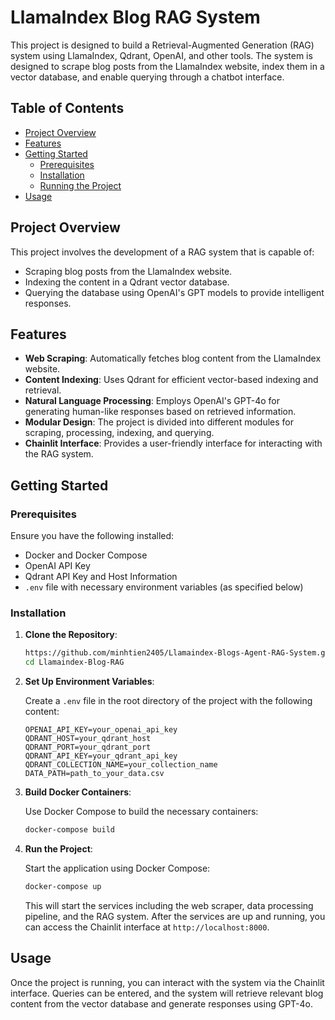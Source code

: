 # **LlamaIndex Blog RAG System**

This project is designed to build a Retrieval-Augmented Generation (RAG) system using LlamaIndex, Qdrant, OpenAI, and other tools. The system is designed to scrape blog posts from the LlamaIndex website, index them in a vector database, and enable querying through a chatbot interface.

## **Table of Contents**

- [Project Overview](#project-overview)
- [Features](#features)
- [Getting Started](#getting-started)
  - [Prerequisites](#prerequisites)
  - [Installation](#installation)
  - [Running the Project](#running-the-project)
- [Usage](#usage)

## **Project Overview**

This project involves the development of a RAG system that is capable of:

- Scraping blog posts from the LlamaIndex website.
- Indexing the content in a Qdrant vector database.
- Querying the database using OpenAI's GPT models to provide intelligent responses.

## **Features**

- **Web Scraping**: Automatically fetches blog content from the LlamaIndex website.
- **Content Indexing**: Uses Qdrant for efficient vector-based indexing and retrieval.
- **Natural Language Processing**: Employs OpenAI's GPT-4o for generating human-like responses based on retrieved information.
- **Modular Design**: The project is divided into different modules for scraping, processing, indexing, and querying.
- **Chainlit Interface**: Provides a user-friendly interface for interacting with the RAG system.

## **Getting Started**

### **Prerequisites**

Ensure you have the following installed:

- Docker and Docker Compose
- OpenAI API Key
- Qdrant API Key and Host Information
- `.env` file with necessary environment variables (as specified below)

### **Installation**

1. **Clone the Repository**:

   ```bash
   https://github.com/minhtien2405/Llamaindex-Blogs-Agent-RAG-System.git
   cd Llamaindex-Blog-RAG
   ```

2. **Set Up Environment Variables**:

   Create a `.env` file in the root directory of the project with the following content:

   ```
   OPENAI_API_KEY=your_openai_api_key
   QDRANT_HOST=your_qdrant_host
   QDRANT_PORT=your_qdrant_port
   QDRANT_API_KEY=your_qdrant_api_key
   QDRANT_COLLECTION_NAME=your_collection_name
   DATA_PATH=path_to_your_data.csv
   ```

3. **Build Docker Containers**:

   Use Docker Compose to build the necessary containers:

   ```bash
   docker-compose build
   ```

4. **Run the Project**:

   Start the application using Docker Compose:

   ```bash
   docker-compose up
   ```

   This will start the services including the web scraper, data processing pipeline, and the RAG system.
   After the services are up and running, you can access the Chainlit interface at `http://localhost:8000`.

## **Usage**

Once the project is running, you can interact with the system via the Chainlit interface. Queries can be entered, and the system will retrieve relevant blog content from the vector database and generate responses using GPT-4o.
